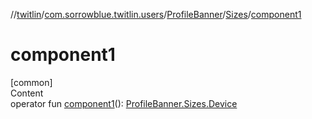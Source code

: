 //[twitlin](../../../index.md)/[com.sorrowblue.twitlin.users](../../index.md)/[ProfileBanner](../index.md)/[Sizes](index.md)/[component1](component1.md)



# component1  
[common]  
Content  
operator fun [component1](component1.md)(): [ProfileBanner.Sizes.Device](-device/index.md)  



